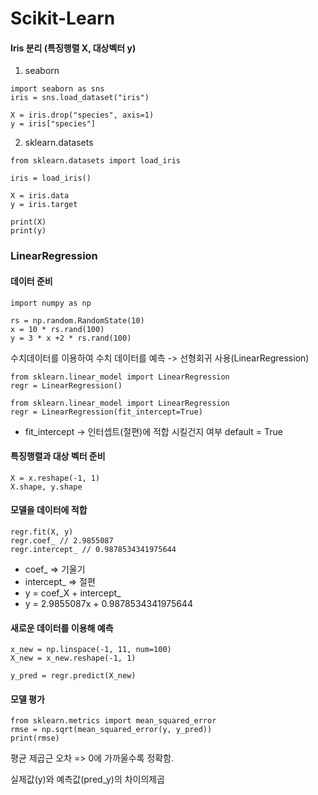 #  Scikit-Learn

#### Iris 분리 (특징행렬 X, 대상벡터 y)

1. seaborn

```
import seaborn as sns
iris = sns.load_dataset("iris")

X = iris.drop("species", axis=1)
y = iris["species"]
```

2. sklearn.datasets

```
from sklearn.datasets import load_iris

iris = load_iris()

X = iris.data
y = iris.target

print(X)
print(y)
```



### LinearRegression

#### 데이터 준비

```
import numpy as np

rs = np.random.RandomState(10)
x = 10 * rs.rand(100)
y = 3 * x +2 * rs.rand(100)
```



수치데이터를 이용하여 수치 데이터를 예측 -> 선형회귀 사용(LinearRegression)

```
from sklearn.linear_model import LinearRegression
regr = LinearRegression()
```

```
from sklearn.linear_model import LinearRegression
regr = LinearRegression(fit_intercept=True)
```

* fit_intercept -> 인터셉트(절편)에 적합 시킬건지 여부 default = True



#### 특징행렬과 대상 벡터 준비

```
X = x.reshape(-1, 1)
X.shape, y.shape
```



#### 모델을 데이터에 적합

```
regr.fit(X, y)
regr.coef_ // 2.9855087
regr.intercept_ // 0.9878534341975644
```

- coef_ => 기울기
- intercept_ => 절편
- y = coef_X + intercept_
- y = 2.9855087x + 0.9878534341975644



#### 새로운 데이터를 이용해 예측

```
x_new = np.linspace(-1, 11, num=100)
X_new = x_new.reshape(-1, 1)

y_pred = regr.predict(X_new)
```



#### 모델 평가

```
from sklearn.metrics import mean_squared_error
rmse = np.sqrt(mean_squared_error(y, y_pred))
print(rmse)
```

평균 제곱근 오차 => 0에 가까울수록 정확함.

실제값(y)와 예측값(pred_y)의 차이의제곱



















